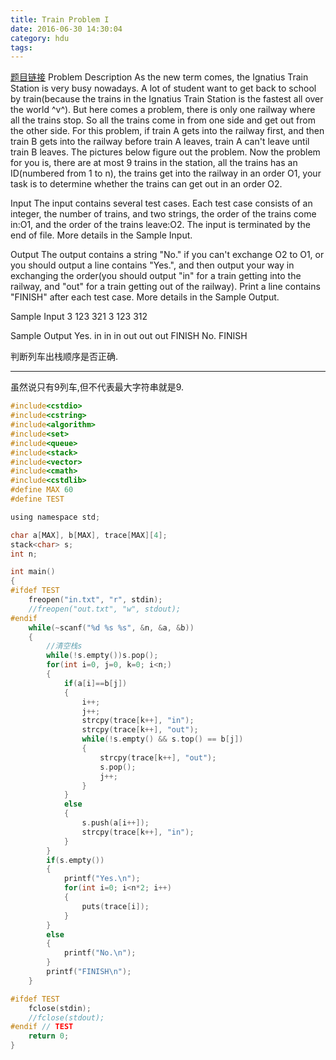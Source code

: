 ```yaml
---
title: Train Problem I
date: 2016-06-30 14:30:04
category: hdu
tags:
---
```

[题目链接](http://acm.hdu.edu.cn/showproblem.php?pid=1022)
Problem Description
As the new term comes, the Ignatius Train Station is very busy nowadays. A lot of student want to get back to school by train(because the trains in the Ignatius Train Station is the fastest all over the world ^v^). But here comes a problem, there is only one railway where all the trains stop. So all the trains come in from one side and get out from the other side. For this problem, if train A gets into the railway first, and then train B gets into the railway before train A leaves, train A can't leave until train B leaves. The pictures below figure out the problem. Now the problem for you is, there are at most 9 trains in the station, all the trains has an ID(numbered from 1 to n), the trains get into the railway in an order O1, your task is to determine whether the trains can get out in an order O2.

 

Input
The input contains several test cases. Each test case consists of an integer, the number of trains, and two strings, the order of the trains come in:O1, and the order of the trains leave:O2. The input is terminated by the end of file. More details in the Sample Input.
 

Output
The output contains a string "No." if you can't exchange O2 to O1, or you should output a line contains "Yes.", and then output your way in exchanging the order(you should output "in" for a train getting into the railway, and "out" for a train getting out of the railway). Print a line contains "FINISH" after each test case. More details in the Sample Output.
 

Sample Input
3 123 321
3 123 312
 

Sample Output
Yes.
in
in
in
out
out
out
FINISH
No.
FINISH

判断列车出栈顺序是否正确.
<hr/>


虽然说只有9列车,但不代表最大字符串就是9.

```c
#include<cstdio>
#include<cstring>
#include<algorithm>
#include<set>
#include<queue>
#include<stack>
#include<vector>
#include<cmath>
#include<cstdlib>
#define MAX 60
#define TEST

using namespace std;

char a[MAX], b[MAX], trace[MAX][4];
stack<char> s;
int n;

int main()
{
#ifdef TEST
    freopen("in.txt", "r", stdin);
    //freopen("out.txt", "w", stdout);
#endif
    while(~scanf("%d %s %s", &n, &a, &b))
    {
        //清空栈s
        while(!s.empty())s.pop();
        for(int i=0, j=0, k=0; i<n;)
        {
            if(a[i]==b[j])
            {
                i++;
                j++;
                strcpy(trace[k++], "in");
                strcpy(trace[k++], "out");
                while(!s.empty() && s.top() == b[j])
                {
                    strcpy(trace[k++], "out");
                    s.pop();
                    j++;
                }
            }
            else
            {
                s.push(a[i++]);
                strcpy(trace[k++], "in");
            }
        }
        if(s.empty())
        {
            printf("Yes.\n");
            for(int i=0; i<n*2; i++)
            {
                puts(trace[i]);
            }
        }
        else
        {
            printf("No.\n");
        }
        printf("FINISH\n");
    }

#ifdef TEST
    fclose(stdin);
    //fclose(stdout);
#endif // TEST
    return 0;
}

```